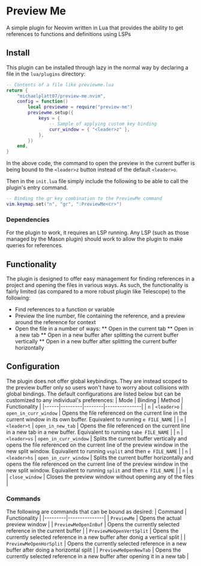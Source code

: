 # Preview Me
A simple plugin for Neovim written in Lua that provides the ability to get references to functions and definitions using LSPs

## Install
This plugin can be installed through lazy in the normal way by declaring a file in the `lua/plugins` directory:
```lua
-- Contents of a file like previewme.lua
return {
	"michaelplatt07/preview-me.nvim",
	config = function()
		local previewme = require("preview-me")
		previewme.setup({
			keys = {
                -- Sample of applying custom key binding
				curr_window = { "<leader>z" },
			},
		})
	end,
}
```
In the above code, the command to open the preview in the current buffer is being bound to the `<leader>z` button instead
of the default `<leader>o`.

Then in the `init.lua` file simply include the following to be able to call the plugin's entry command.
```lua
-- Binding the gr key combination to the PreviewMe command
vim.keymap.set("n", "gr", ":PreviewMe<cr>")
```

### Dependencies
For the plugin to work, it requires an LSP running. Any LSP (such as those managed by the Mason plugin) should work to 
allow the plugin to make queries for references.

## Functionality
The plugin is designed to offer easy management for finding references in a project and opening the files in various ways.
As such, the functionality is fairly limited (as compared to a more robust plugin like Telescope) to the following:
* Find references to a function or variable
* Preview the line number, file containing the reference, and a preview around the reference for context
* Open the file in a number of ways:
** Open in the current tab
** Open in a new tab
** Open in a new buffer after splitting the current buffer vertically
** Open in a new buffer after splitting the current buffer horizontally

## Configuration
The plugin does not offer global keybindings. They are instead scoped to the preview buffer only so users won't have
to worry about collisions with global bindings. The default configurations are listed below but can be customized to
any individual's preferences:
| Mode | Binding | Method | Functionality |
|------|---------|--------|---------------|
| `n` | `<leader>o` | `open_in_curr_window` | Opens the file referenced on the current line in the current window in its own buffer. Equivalent to running `e FILE_NAME` |
| `n` | `<leader>t` | `open_in_new_tab` | Opens the file referenced on the current line in a new tab in a new buffer. Equivalent to running `tabe FILE_NAME` |
| `n` | `<leader>vs` | `open_in_curr_window` | Splits the current buffer vertically and opens the file referenced on the current line of the preview window in the new split window. Equivalient to running `vsplit` and then `e FILE_NAME` |
| `n` | `<leader>hs` | `open_in_curr_window` | Splits the current buffer horizontally and opens the file referenced on the current line of the preview window in the new split window. Equivalient to running `split` and then `e FILE_NAME` |
| `n` | `q` | `close_window` | Closes the preview window without opening any of the files |

### Commands
The following are commands that can be bound as desired:
| Command | Functionality |
|---------|---------------|
| `PreviewMe` | Opens the actual preview window |
| `PreviewMeOpenInBuf` | Opens the currently selected reference in the current buffer |
| `PreviewMeOpenVertSplit` | Opens the currently selected reference in a new buffer after donig a vertical split |
| `PreviewMeOpenHorSplit` | Opens the currently selected reference in a new buffer after doing a horizontal split |
| `PreviewMeOpenNewTab` | Opens the currently selected reference in a new buffer after opening it in a new tab |

